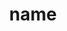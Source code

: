 ---
layout: page
title: name
description:   
img: #assets/img/your-profile.jpg
redirect:
year: # year you join the lab
category: # PhD Students, Master's Students, Undergraduates or Visiting Students
email: 
github_username: 
google_scholar: 
---